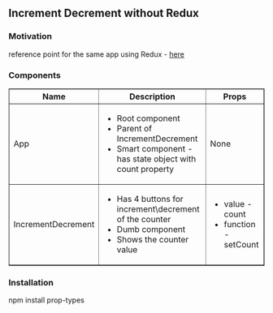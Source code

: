 <h2>Increment Decrement without Redux</h2>

<h3>Motivation</h3>
reference point for the same app using Redux - <a href = 'https://github.com/NathanKr/React/tree/master/Redux/increment_decrement_with_redux'>here</a>


<h3>Components</h3>
<table border="1">
<tr>
<th>Name</th><th>Description</th><th>Props</th>
</tr>
<tr>
<td>App</td>
<td>
<ul>
<li>Root component</li>
<li>Parent of IncrementDecrement</li>
<li>Smart component - has state object with count property</li>
</ul>
</td>
<td>None</td>
</tr>
<tr>
<td>IncrementDecrement</td>
<td>
<ul>
<li>Has 4 buttons for increment\decrement of the counter</li>
<li>Dumb component</li>
<li>Shows the counter value</li>
</ul>
</td>
<td><ul><li>value - count</li><li>function - setCount</li></ul></td>
</tr>
</table>


<h3>Installation</h3>
npm install prop-types